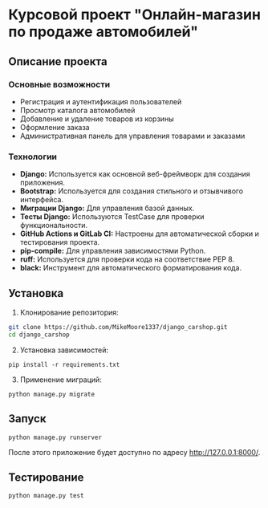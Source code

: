 # Курсовой проект "Онлайн-магазин по продаже автомобилей"

## Описание проекта

### Основные возможности

- Регистрация и аутентификация пользователей
- Просмотр каталога автомобилей
- Добавление и удаление товаров из корзины
- Оформление заказа
- Административная панель для управления товарами и заказами

### Технологии

- **Django:** Используется как основной веб-фреймворк для создания приложения.
- **Bootstrap:** Используется для создания стильного и отзывчивого интерфейса.
- **Миграции Django:** Для управления базой данных.
- **Тесты Django:** Используются TestCase для проверки функциональности.
- **GitHub Actions и GitLab CI:** Настроены для автоматической сборки и тестирования проекта.
- **pip-compile:** Для управления зависимостями Python.
- **ruff:** Используется для проверки кода на соответствие PEP 8.
- **black:** Инструмент для автоматического форматирования кода.

## Установка

1. Клонирование репозитория:

```bash
git clone https://github.com/MikeMoore1337/django_carshop.git
cd django_carshop
```

2. Установка зависимостей:

```pip install -r requirements.txt```

3. Применение миграций:

```python manage.py migrate```

## Запуск

```python manage.py runserver```

После этого приложение будет доступно по адресу http://127.0.0.1:8000/.

## Тестирование

```python manage.py test```
